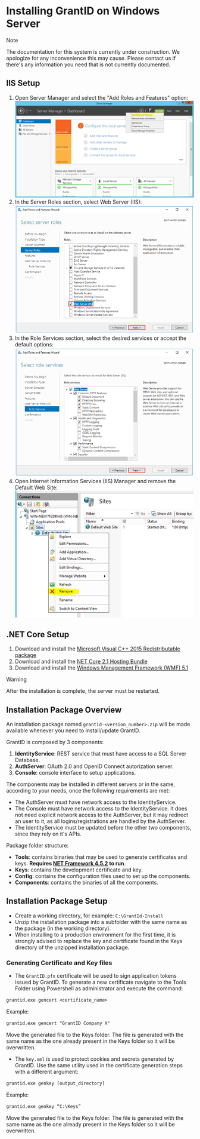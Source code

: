 ﻿# Installing GrantID on Windows Server

> [!NOTE]
> The documentation for this system is currently under construction. We apologize for any inconvenience this may cause. Please
> contact us if there's any information you need that is not currently documented.


## IIS Setup

1. Open Server Manager and select the "Add Roles and Features" option:
![Add Roles and Features](../../../../../images/grant-id/add-roles.png)
1. In the Server Roles section, select Web Server (IIS):
![Server Roles](../../../../../images/grant-id/server-roles.png)
1. In the Role Services section, select the desired services or accept the default options:
![Role Services](../../../../../images/grant-id/role-services.png)
1. Open Internet Information Services (IIS) Manager and remove the Default Web Site:
![Remove default website](../../../../../images/grant-id/remove-default-website.png)


## .NET Core Setup

1. Download and install the <a href="https://www.microsoft.com/en-us/download/details.aspx?id=48145" target="_blank">Microsoft Visual C++ 2015 Redistributable package</a>
1. Download and install the <a href="https://dotnet.microsoft.com/download/dotnet-core/thank-you/runtime-aspnetcore-2.1.16-windows-hosting-bundle-installer" target="_blank">NET Core 2.1 Hosting Bundle</a>
1. Download and install the <a href="https://go.microsoft.com/fwlink/?linkid=839516" target="_blank">Windows Management Framework (WMF) 5.1</a>

> [!WARNING]
> After the installation is complete, the server must be restarted.


## Installation Package Overview

An installation package named `grantid-<version_number>.zip` will be made available whenever you need to install/update GrantID.

GrantID is composed by 3 components:

1. **IdentityService**: REST service that must have access to a SQL Server Database.
1. **AuthServer**: OAuth 2.0 and OpenID Connect autorization server.
1. **Console**: console interface to setup applications.

The components may be installed in different servers or in the same, according to your needs, once the following requirements are met:

* The AuthServer must have network access to the IdentityService.
* The Console must have network access to the IdentityService. It does not need explicit network access to the AuthServer, but it may redirect an user to it, as all logins/registrations are handled by the AuthServer.
* The IdentityService must be updated before the other two components, since they rely on it's APIs.

Package folder structure:

* **Tools**: contains binaries that may be used to generate certificates and keys. **Requires <a href="https://www.microsoft.com/download/details.aspx?id=42642" target="_blank">NET Framework 4.5.2</a> to run**.
* **Keys**: contains the development certificate and key.
* **Config**: contains the configuration files used to set up the components.
* **Components**: contains the binaries of all the components.

## Installation Package Setup

* Create a working directory, for example: `C:\GrantId-Install`
* Unzip the installation package into a subfolder with the same name as the package (in the working directory).
* When installing to a production environment for the first time, it is strongly advised to replace the key and certificate found in the Keys directory of the unzipped installation package.


### Generating Certificate and Key files

* The `GrantID.pfx` certificate will be used to sign application tokens issued by GrantID. To generate a new certificate navigate to the Tools Folder using Powershell as administrator and execute the command:

```ps
grantid.exe gencert <certificate_name>
```

   Example:

```ps
grantid.exe gencert "GrantID Company X"
```

Move the generated file to the Keys folder. The file is generated with the same name as the one already present in the Keys folder so it will be overwritten.

* The `key.xml` is used to protect cookies and secrets generated by GrantID. Use the same utility used in the certificate generation steps with a different argument:

```ps
grantid.exe genkey [output_directory]
```

   Example:

```ps
grantid.exe genkey “C:\Keys”
```

Move the generated file to the Keys folder. The file is generated with the same name as the one already present in the Keys folder so it will be overwritten.